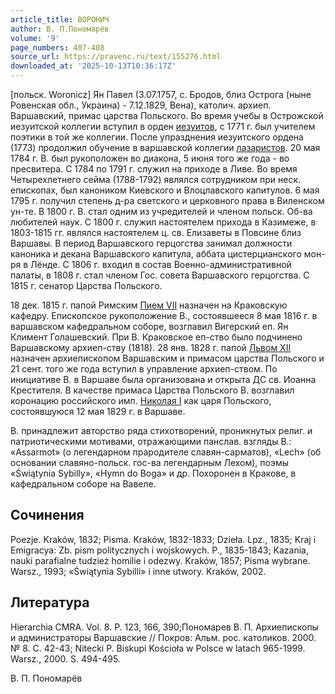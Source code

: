```yaml
---
article_title: ВОРОНИЧ
author: В. П.Пономарёв
volume: '9'
page_numbers: 407-408
source_url: https://pravenc.ru/text/155276.html
downloaded_at: '2025-10-13T10:36:17Z'
---
```


[польск. Woronicz] Ян Павел (3.07.1757, с. Бродов, близ Острога (ныне Ровенская обл., Украина) - 7.12.1829, Вена), католич. архиеп. Варшавский, примас царства Польского. Во время учебы в Острожской иезуитской коллегии вступил в орден [иезуитов](https://pravenc.ru/text/иезуитов.html), с 1771 г. был учителем поэтики в той же коллегии. После упразднения иезуитского ордена (1773) продолжил обучение в варшавской коллегии [лазаристов](https://pravenc.ru/text/лазаристов.html). 20 мая 1784 г. В. был рукоположен во диакона, 5 июня того же года - во пресвитера. С 1784 по 1791 г. служил на приходе в Ливе. Во время Четырехлетнего сейма (1788-1792) являлся сотрудником при неск. епископах, был каноником Киевского и Влоцлавского капитулов. 6 мая 1795 г. получил степень д-ра светского и церковного права в Виленском ун-те. В 1800 г. В. стал одним из учредителей и членом польск. Об-ва любителей наук. С 1800 г. служил настоятелем прихода в Казимеже, в 1803-1815 гг. являлся настоятелем ц. св. Елизаветы в Повсине близ Варшавы. В период Варшавского герцогства занимал должности каноника и декана Варшавского капитула, аббата цистерцианского мон-ря в Лёнде. С 1806 г. входил в состав Военно-административной палаты, в 1808 г. стал членом Гос. совета Варшавского герцогства. С 1815 г. сенатор Царства Польского.

18 дек. 1815 г. папой Римским [Пием VII](<https://pravenc.ru/text/Пий VII.html>) назначен на Краковскую кафедру. Епископское рукоположение В., состоявшееся 8 мая 1816 г. в варшавском кафедральном соборе, возглавил Вигерский еп. Ян Климент Голашевский. При В. Краковское еп-ство было подчинено Варшавскому архиеп-ству (1818). 28 янв. 1828 г. папой [Львом ХII](<https://pravenc.ru/text/Львом ХII.html>) назначен архиепископом Варшавским и примасом царства Польского и 21 сент. того же года вступил в управление архиеп-ством. По инициативе В. в Варшаве была организована и открыта ДС св. Иоанна Крестителя. В качестве примаса Царства Польского В. возглавил коронацию российского имп. [Николая I](<https://pravenc.ru/text/Николай I.html>) как царя Польского, состоявшуюся 12 мая 1829 г. в Варшаве.

В. принадлежит авторство ряда стихотворений, проникнутых религ. и патриотическими мотивами, отражающими панслав. взгляды В.: «Assarmot» (о легендарном прародителе славян-сарматов), «Lech» (об основании славяно-польск. гос-ва легендарным Лехом), поэмы «Świątynia Sybilly», «Hymn do Boga» и др. Похоронен в Кракове, в кафедральном соборе на Вавеле.

## Сочинения

Poezje. Kraków, 1832; Pisma. Kraków, 1832-1833; Dzieła. Lpz., 1835; Kraj i Emigracya: Zb. pism politycznych i wojskowych. P., 1835-1843; Kazania, nauki parafialne tudzież homilie i odezwy. Kraków, 1857; Pisma wybrane. Warsz., 1993; «Świątynia Sybilli» i inne utwory. Kraków, 2002.

## Литература

Hierarchia CMRA. Vol. 8. P. 123, 166, 390;Пономарев В. П. Архиепископы и администраторы Варшавские // Покров: Альм. рос. католиков. 2000. № 8. С. 42-43; Nitecki P. Biskupi Kościoła w Polsce w latach 965-1999. Warsz., 2000. S. 494-495.

В. П.  Пономарёв
